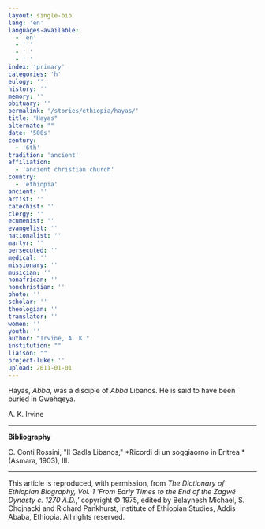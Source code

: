 ```yaml
---
layout: single-bio
lang: 'en'
languages-available:
  - 'en'
  - ' '
  - ' '
  - ' '
index: 'primary'
categories: 'h'
eulogy: ''
history: ''
memory: ''
obituary: ''
permalink: '/stories/ethiopia/hayas/'
title: "Hayas"
alternate: ""
date: '500s'
century:
  - '6th'
tradition: 'ancient'
affiliation:
  - 'ancient christian church'
country:
  - 'ethiopia'
ancient: ''
artist: ''
catechist: ''
clergy: ''
ecumenist: ''
evangelist: ''
nationalist: ''
martyr: ''
persecuted: ''
medical: ''
missionary: ''
musician: ''
nonafrican: ''
nonchristian: ''
photo: ''
scholar: ''
theologian: ''
translator: ''
women: ''
youth: ''
author: "Irvine, A. K."
institution: ""
liaison: ""
project-luke: ''
upload: 2011-01-01
---
```



Hayas, *Abba*, was a disciple of *Abba* Libanos. He is said to have been buried in Gwehqeya.

A. K. Irvine

---

**Bibliography**

C. Conti Rossini, "Il Gadla Libanos," *Ricordi di un soggiaorno in Eritrea *(Asmara, 1903), III.

---

This article is reproduced, with permission, from *The Dictionary of Ethiopian Biography, Vol. 1 'From Early Times to the End of the Zagwé Dynasty c. 1270 A.D.,'* copyright &copy; 1975, edited by Belaynesh Michael, S. Chojnacki and Richard Pankhurst, Institute of Ethiopian Studies, Addis Ababa, Ethiopia.  All rights reserved.
